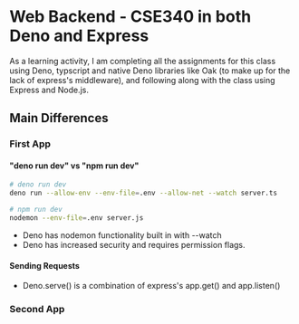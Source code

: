 # Web Backend - CSE340 in both Deno and Express

As a learning activity, I am completing all the assignments for this class using Deno, typscript and native Deno libraries like Oak (to make up for the lack of express's middleware), and following along with the class using Express and Node.js.

<!-- INSERT SUBMODULE TABLE HERE -->

## Main Differences

### First App



#### "deno run dev" vs "npm run dev"
```zsh
# deno run dev
deno run --allow-env --env-file=.env --allow-net --watch server.ts

# npm run dev
nodemon --env-file=.env server.js
```
* Deno has nodemon functionality built in with --watch
* Deno has increased security and requires permission flags.


#### Sending Requests
* Deno.serve() is a combination of express's app.get() and app.listen()


### Second App
